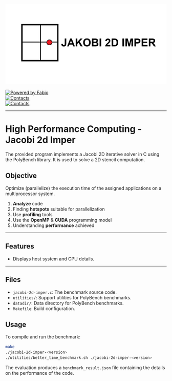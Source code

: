 ![icon](icon.png)


[![Powered by Fabio](https://img.shields.io/badge/Author%20-Fabio%20Bove-orange.svg?style=flat&colorA=E1523D&colorB=007D8A)]()  
[![Contacts](https://img.shields.io/badge/Email%20-fabio.bove.dr@gmail.com-orange.svg?style=flat&colorA=E1523D&colorB=007D8A)]()  
[![Contacts](https://img.shields.io/badge/Email%20-216219@studenti.unimore.it@gmail.com-orange.svg?style=flat&colorA=E1523D&colorB=007D8A)]()  

--- 

# High Performance Computing - Jacobi 2d Imper
The provided program implements a Jacobi 2D iterative solver in C using the PolyBench library.
It is used to solve a 2D stencil computation.

## Objective
Optimize (parallelize) the execution time of the assigned
applications on a multiprocessor system.

1. **Analyze** code
2. Finding **hotspots** suitable for parallelization
3. Use **profiling** tools
4. Use the **OpenMP** & **CUDA** programming model
5. Understanding **performance** achieved

---

## Features
- Displays host system and GPU details.

---
## Files
- `jacobi-2d-imper.c`: The benchmark source code.
- `utilities/`: Support utilities for PolyBench benchmarks.
- `datadir/`: Data directory for PolyBench benchmarks.
- `Makefile`: Build configuration.

## Usage
To compile and run the benchmark:
```bash
make
./jacobi-2d-imper-<version>
./utilities/better_time_benchmark.sh ./jacobi-2d-imper-<version>
```

The evaluation produces a `benchmark_result.json` file containing the details on the performance of the code.
